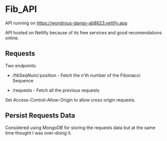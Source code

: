 # Fib_API

API running on https://wondrous-dango-ab8623.netlify.app

API hosted on Netlify because of its free services and good recomendations online.

## Requests

Two endpoints:

- /fibSeqNum/:position - Fetch the n'th number of the Fibonacci Sequence

- /requests - Fetch all the previous requests

Set Access-Control-Allow-Origin to allow cross origin requests.

## Persist Requests Data

Considered using MongoDB for storing the requests data but at the same time thought I was over-doing it.